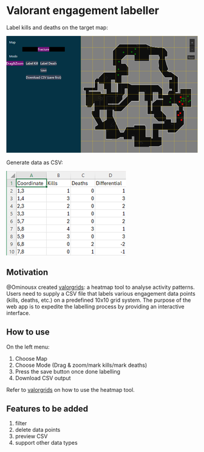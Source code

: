 # Valorant engagement labeller

Label kills and deaths on the target map:

![interface](/public/demo/interface.png)

Generate data as CSV:

![CSV](/public/demo/CSV.png)

## Motivation

@Ominousx created [valorgrids](https://github.com/Ominousx/valorgrids): a heatmap tool to analyse activity patterns. Users need to supply a CSV file that labels various engagement data points (kills, deaths, etc.) on a predefined 10x10 grid system. The purpose of the web app is to expedite the labelling process by providing an interactive interface.

## How to use

On the left menu:

1. Choose Map
2. Choose Mode (Drag & zoom/mark kills/mark deaths)
3. Press the save button once done labelling
4. Download CSV output

Refer to [valorgrids](https://github.com/Ominousx/valorgrids) on how to use the heatmap tool.

## Features to be added

1. filter
2. delete data points
3. preview CSV
4. support other data types